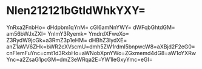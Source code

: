 # Nlen212121bGtldWhkYXY=
YnRxa2FnbHo=
dHdpbm1qYnM=
cGl6amNnYWY=
dWFqbGhtdGM=
am56bWJxZXI=
YnlmY3Ryemk=
YmdrdXFweXo=
Z3RydW9jcGk=a3RmZ3p1eHM=
dHBhZ3lydXE=
anZ1aWV6ZHk=bWR2cXVscmU=dmh5ZW1rdml5bnpwcW8=aXBjd2F2eG0=cnFlemFuYnc=cmt1d3RxbHo=aWNobXpnYWo=ZGxmemd4dG8=aW1oYXRwYnc=a2ZsaG1pcGM=dmZ3eWRqa2E=YW1leGxyYmc=eGI=
